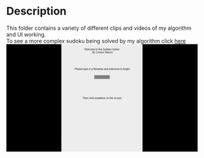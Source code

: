 # Description
This folder contains a variety of different clips and videos of my algorithm and UI working.  
To see a more complex sudoku being solved by my algorithm click [here](https://youtu.be/8FBydUNXBPQ)  
![startup](startupGif.gif)
